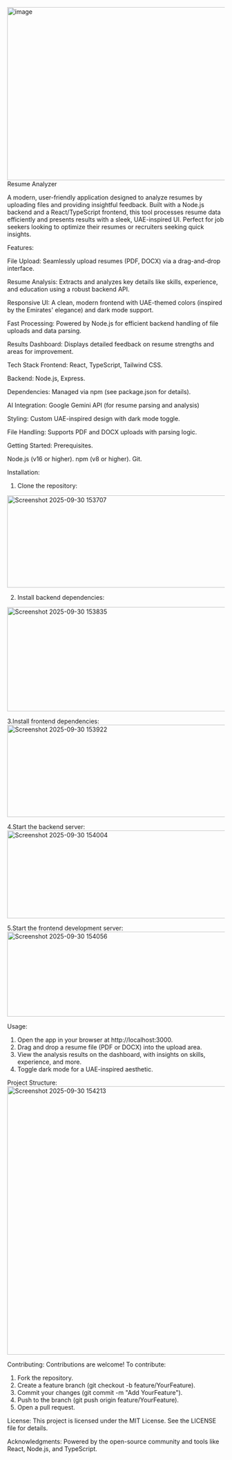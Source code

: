 <img width="1200" height="400" alt="image" src="https://github.com/user-attachments/assets/68a1dd51-dce6-4af5-9fe3-bb2d3b4e76da" />
Resume Analyzer

A modern, user-friendly application designed to analyze resumes by uploading files and providing insightful feedback. Built with a Node.js backend and a React/TypeScript frontend, this tool processes resume data efficiently and presents results with a sleek, UAE-inspired UI. Perfect for job seekers looking to optimize their resumes or recruiters seeking quick insights.

Features:

File Upload: Seamlessly upload resumes (PDF, DOCX) via a drag-and-drop interface.

Resume Analysis: Extracts and analyzes key details like skills, experience, and education using a robust backend API.

Responsive UI: A clean, modern frontend with UAE-themed colors (inspired by the Emirates' elegance) and dark mode support.

Fast Processing: Powered by Node.js for efficient backend handling of file uploads and data parsing.

Results Dashboard: Displays detailed feedback on resume strengths and areas for improvement.



Tech Stack
Frontend: React, TypeScript, Tailwind CSS.

Backend: Node.js, Express.

Dependencies: Managed via npm (see package.json for details).

AI Integration: Google Gemini API (for resume parsing and analysis)

Styling: Custom UAE-inspired design with dark mode toggle.

File Handling: Supports PDF and DOCX uploads with parsing logic.



Getting Started:
Prerequisites.

Node.js (v16 or higher).
npm (v8 or higher).
Git.



Installation:

1. Clone the repository:
<img width="1202" height="213" alt="Screenshot 2025-09-30 153707" src="https://github.com/user-attachments/assets/4e772a76-752d-42ce-b1c3-561fc979f13a" />

2. Install backend dependencies:
<img width="1215" height="241" alt="Screenshot 2025-09-30 153835" src="https://github.com/user-attachments/assets/7ff6d6b6-5a30-4740-b5bd-80f89eb3a607" />

3.Install frontend dependencies:
<img width="1219" height="213" alt="Screenshot 2025-09-30 153922" src="https://github.com/user-attachments/assets/3e227b0f-bb49-4e9a-a465-647c7b95827b" />

4.Start the backend server:
<img width="1214" height="203" alt="Screenshot 2025-09-30 154004" src="https://github.com/user-attachments/assets/51f400cf-7d49-4798-90b9-235bb7256f0d" />

5.Start the frontend development server:
<img width="1211" height="196" alt="Screenshot 2025-09-30 154056" src="https://github.com/user-attachments/assets/86df33ad-5767-4542-86be-1f32d390b995" />



Usage:
1. Open the app in your browser at http://localhost:3000.
2. Drag and drop a resume file (PDF or DOCX) into the upload area.
3. View the analysis results on the dashboard, with insights on skills, experience, and more.
4. Toggle dark mode for a UAE-inspired aesthetic.



Project Structure: 
<img width="1208" height="620" alt="Screenshot 2025-09-30 154213" src="https://github.com/user-attachments/assets/f9c576fa-842c-4b07-abab-3dc12b2d60c2" />



Contributing:
Contributions are welcome! 
To contribute:
1. Fork the repository.
2. Create a feature branch (git checkout -b feature/YourFeature).
3. Commit your changes (git commit -m "Add YourFeature").
4. Push to the branch (git push origin feature/YourFeature).
5. Open a pull request.



License:
This project is licensed under the MIT License. See the LICENSE file for details.



Acknowledgments:
Powered by the open-source community and tools like React, Node.js, and TypeScript.

